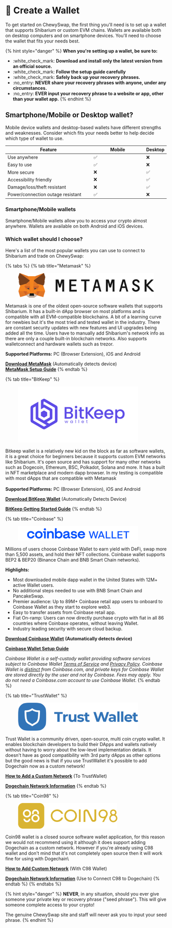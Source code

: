 # 👜 Create a Wallet

To get started on ChewySwap, the first thing you'll need is to set up a wallet that supports Shibarium or custom EVM chains. Wallets are available both on desktop computers and on smartphone devices. You'll need to choose the wallet that fits your needs best.

{% hint style="danger" %}
**When you're setting up a wallet, be sure to:**

* :white\_check\_mark: **Download and install only the latest version from an official source.**
* :white\_check\_mark:  **Follow the setup guide carefully**
* :white\_check\_mark: **Safely back up your recovery phrases.**
* :no\_entry: **NEVER share your recovery phrases with anyone, under any circumstances.**
* :no\_entry: **EVER input your recovery phrase to a website or app, other than your wallet app.**
{% endhint %}

## Smartphone/Mobile or Desktop wallet?

Mobile device wallets and desktop-based wallets have different strengths and weaknesses. Consider which fits your needs better to help decide which type of wallet to use.

<table><thead><tr><th width="332.3333333333333">Feature</th><th width="211">Mobile</th><th>Desktop</th></tr></thead><tbody><tr><td>Use anywhere</td><td><span data-gb-custom-inline data-tag="emoji" data-code="2705">✅</span></td><td><span data-gb-custom-inline data-tag="emoji" data-code="274c">❌</span></td></tr><tr><td>Easy to use</td><td><span data-gb-custom-inline data-tag="emoji" data-code="2705">✅</span></td><td><span data-gb-custom-inline data-tag="emoji" data-code="274c">❌</span></td></tr><tr><td>More secure</td><td><span data-gb-custom-inline data-tag="emoji" data-code="274c">❌</span></td><td><span data-gb-custom-inline data-tag="emoji" data-code="2705">✅</span></td></tr><tr><td>Accessibility friendly</td><td><span data-gb-custom-inline data-tag="emoji" data-code="274c">❌</span></td><td><span data-gb-custom-inline data-tag="emoji" data-code="2705">✅</span></td></tr><tr><td>Damage/loss/theft resistant</td><td><span data-gb-custom-inline data-tag="emoji" data-code="274c">❌</span></td><td><span data-gb-custom-inline data-tag="emoji" data-code="2705">✅</span></td></tr><tr><td>Power/connection outage resistant</td><td><span data-gb-custom-inline data-tag="emoji" data-code="2705">✅</span></td><td><span data-gb-custom-inline data-tag="emoji" data-code="274c">❌</span></td></tr></tbody></table>

### Smartphone/Mobile wallets

Smartphone/Mobile wallets allow you to access your crypto almost anywhere. Wallets are available on both Android and iOS devices.

### Which wallet should I choose?

Here's a list of the most popular wallets you can use to connect to Shibarium and trade on ChewySwap:

{% tabs %}
{% tab title="Metamask" %}
<figure><img src="../../.gitbook/assets/Metamask.png" alt=""><figcaption></figcaption></figure>

Metamask is one of the oldest open-source software wallets that supports Shibarium. It has a built-in dApp browser on most platforms and is compatible with all EVM-compatible blockchains. A bit of a learning curve for newbies but it's the most tried and tested wallet in the industry. There are constant security updates with new features and UI upgrades being added all the time. Users have to manually add Shibarium's network info as there are only a couple built-in blockchain networks. Also supports walletconnect and hardware wallets such as trezor.

**Supported Platforms:** PC (Browser Extension), iOS and Android

[**Download MetaMask**](https://metamask.io/download.html) (Automatically detects device)\
[**MetaMask Setup Guide**](https://academy.binance.com/en/articles/connecting-metamask-to-binance-smart-chain)
{% endtab %}

{% tab title="BitKeep" %}
<figure><img src="../../.gitbook/assets/Bitkeep.png" alt="" width="375"><figcaption></figcaption></figure>

Bitkeep wallet is a relatively new kid on the block as far as software wallets, it is a great choice for beginners because it supports custom EVM networks like Shibarium. It's open source and has support for many other networks such as Dogecoin, Ethereum, BSC, Polkadot, Solana and more. It has a built in NFT marketplace and modern dapp browser. In my testing is compatible with most dApps that are compatible with Metamask\
\
**Supported Platforms:** PC (Browser Extension), iOS and Android

[**Download BitKeep Wallet**](https://bitkeep.com/en/download) (Automatically Detects Device)

[**BitKeep Getting Started Guide**](https://study.bitkeep.com/en/?ht\_kb=create-your-first-wallet)
{% endtab %}

{% tab title="Coinbase" %}
<figure><img src="../../.gitbook/assets/coinbase.webp" alt="" width="375"><figcaption></figcaption></figure>

Millions of users choose Coinbase Wallet to earn yield with DeFi, swap more than 5,500 assets, and hold their NFT collections. Coinbase wallet supports BEP2 & BEP20 (Binance Chain and BNB Smart Chain networks).

**Highlights:**

* Most downloaded mobile dapp wallet in the United States with 12M+ active Wallet users.
* No additional steps needed to use with BNB Smart Chain and PancakeSwap.
* Premier audience: Up to 89M+ Coinbase retail app users to onboard to Coinbase Wallet as they start to explore web3.
* Easy to transfer assets from Coinbase retail app.
* Fiat On-ramp: Users can now directly purchase crypto with fiat in all 86 countries where Coinbase operates, without leaving Wallet.
* Industry leading security with secure cloud backup.

[**Download Coinbase Wallet**](https://coinbase-wallet.onelink.me/q5Sx/fdb9b250) **(Automatically detects device)**

[**Coinbase Wallet Setup Guide**](https://www.coinbase.com/wallet/getting-started-mobile)



_Coinbase Wallet is a self-custody wallet providing software services subject to Coinbase Wallet_ [_Terms of Service_](https://wallet.coinbase.com/terms-of-service) _and_ [_Privacy Policy_](https://wallet.coinbase.com/privacy-policy)_. Coinbase Wallet is_ [_distinct_](https://help.coinbase.com/en/wallet/getting-started/what-s-the-difference-between-coinbase-com-and-wallet) _from Coinbase.com, and private keys for Coinbase Wallet are stored directly by the user and not by Coinbase. Fees may apply. You do not need a Coinbase.com account to use Coinbase Wallet._
{% endtab %}

{% tab title="TrustWallet" %}
<figure><img src="../../.gitbook/assets/full-trust-wallet-logo-2048x477.webp" alt="" width="375"><figcaption></figcaption></figure>

Trust Wallet is a community driven, open-source, multi coin crypto wallet. It enables blockchain developers to build their DApps and wallets natively without having to worry about the low-level implementation details. It doesn't have as good compatibility with 3rd party dApps as other options but the good news is that if you use TrustWallet it's possible to add Dogechain now as a custom network!

[**How to Add a Custom Network**](https://community.trustwallet.com/t/how-to-add-a-custom-network-on-the-trust-wallet-mobile-app/626781) (To TrustWallet)

[**Dogechain Network Information**](https://docs.dogechain.dog/docs/overview)
{% endtab %}

{% tab title="Coin98" %}
<figure><img src="../../.gitbook/assets/Coin98.svg" alt=""><figcaption></figcaption></figure>

Coin98 wallet is a closed source software wallet application, for this reason we would not recommend using it although it does support adding Dogechain as a custom network. However if you're already using C98 wallet and don't mind that it's not completely open source then it will work fine for using with Dogechain\


[**How to Add Custom Network**](https://docs.coin98.com/products/coin98-super-app/extension/beginners-guide/add-custom-networks) (With C98 Wallet)

[**Dogechain Network Information**](https://docs.dogechain.dog/docs/overview) (Use to Connect C98 to Dogechain)
{% endtab %}
{% endtabs %}

{% hint style="danger" %}
**NEVER**, in any situation, should you ever give someone your private key or recovery phrase ("seed phrase"). This will give someone complete access to your crypto!

The genuine ChewySwap site and staff will never ask you to input your seed phrase.
{% endhint %}

